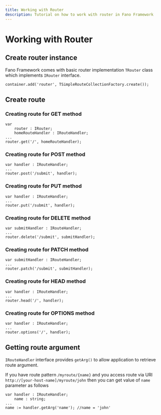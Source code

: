 ```yaml
---
title: Working with Router
description: Tutorial on how to work with router in Fano Framework
---
```


<h1 class="major">Working with Router</h1>

## Create router instance

Fano Framework comes with basic router implementation `TRouter` class which implements `IRouter` interface.

```
container.add('router', TSimpleRouteCollectionFactory.create());
```

## Create route

### Creating route for GET method

```
var
    router : IRouter;
    homeRouteHandler : IRouteHandler;
...
router.get('/', homeRouteHandler);
```

### Creating route for POST method

```
var handler : IRouteHandler;
...
router.post('/submit', handler);
```

### Creating route for PUT method

```
var handler : IRouteHandler;
...
router.put('/submit', handler);
```

### Creating route for DELETE method

```
var submitHandler : IRouteHandler;
...
router.delete('/submit', submitHandler);
```

### Creating route for PATCH method

```
var submitHandler : IRouteHandler;
...
router.patch('/submit', submitHandler);
```

### Creating route for HEAD method

```
var handler : IRouteHandler;
...
router.head('/', handler);
```

### Creating route for OPTIONS method

```
var handler : IRouteHandler;
...
router.options('/', handler);
```

## Getting route argument

`IRouteHandler` interface provides `getArg()` to allow application to retrieve route argument.

If you have route pattern `/myroute/{name}` and you access route via URl `http://[your-host-name]/myroute/john` then you can get value of `name` parameter as follows

```
var handler : IRouteHandler;
    name : string;
...
name := handler.getArg('name'); //name = 'john'
```
